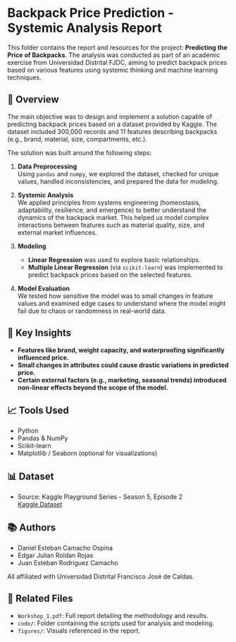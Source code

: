 # Backpack Price Prediction - Systemic Analysis Report

This folder contains the report and resources for the project: **Predicting the Price of Backpacks**. The analysis was conducted as part of an academic exercise from Universidad Distrital FJDC, aiming to predict backpack prices based on various features using systemic thinking and machine learning techniques.

## 📄 Overview

The main objective was to design and implement a solution capable of predicting backpack prices based on a dataset provided by Kaggle. The dataset included 300,000 records and 11 features describing backpacks (e.g., brand, material, size, compartments, etc.).

The solution was built around the following steps:

1. **Data Preprocessing**  
   Using `pandas` and `numpy`, we explored the dataset, checked for unique values, handled inconsistencies, and prepared the data for modeling.

2. **Systemic Analysis**  
   We applied principles from systems engineering (homeostasis, adaptability, resilience, and emergence) to better understand the dynamics of the backpack market. This helped us model complex interactions between features such as material quality, size, and external market influences.

3. **Modeling**  
   - **Linear Regression** was used to explore basic relationships.
   - **Multiple Linear Regression** (via `scikit-learn`) was implemented to predict backpack prices based on the selected features.

4. **Model Evaluation**  
   We tested how sensitive the model was to small changes in feature values and examined edge cases to understand where the model might fail due to chaos or randomness in real-world data.

## 🧠 Key Insights

- **Features like brand, weight capacity, and waterproofing significantly influenced price.**
- **Small changes in attributes could cause drastic variations in predicted price.**
- **Certain external factors (e.g., marketing, seasonal trends) introduced non-linear effects beyond the scope of the model.**

## 📈 Tools Used

- Python
- Pandas & NumPy
- Scikit-learn
- Matplotlib / Seaborn (optional for visualizations)

## 📊 Dataset

- Source: Kaggle Playground Series - Season 5, Episode 2  
  [Kaggle Dataset](https://www.kaggle.com/competitions/playground-series-s5e2)

## 📚 Authors

- Daniel Esteban Camacho Ospina  
- Edgar Julian Roldan Rojas  
- Juan Esteban Rodriguez Camacho

All affiliated with Universidad Distrital Francisco José de Caldas.

## 📎 Related Files

- `Workshop_1.pdf`: Full report detailing the methodology and results.
- `code/`: Folder containing the scripts used for analysis and modeling.
- `figures/`: Visuals referenced in the report.
